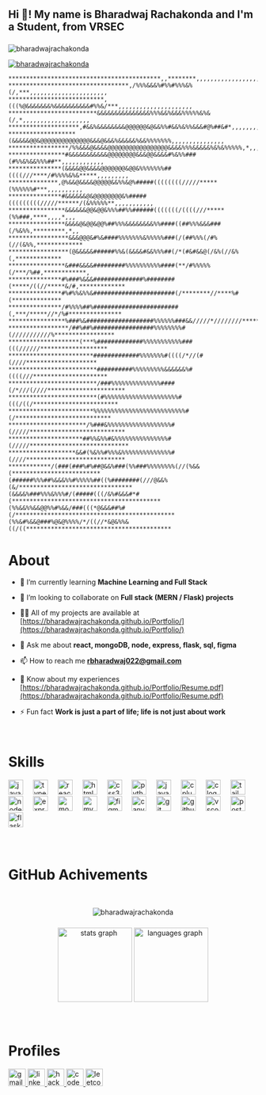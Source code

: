 <h2 align="left">Hi 👋! My name is Bharadwaj Rachakonda and I'm a Student, from VRSEC</h2>

###



<p align="left"> <img src="https://komarev.com/ghpvc/?username=bharadwajrachakonda&label=Profile%20views&color=0e75b6&style=flat" alt="bharadwajrachakonda" /> </p>

<p align="left"> <a href="https://github.com/ryo-ma/github-profile-trophy"><img src="https://github-profile-trophy.vercel.app/?username=bharadwajrachakonda" alt="bharadwajrachakonda" /></a> </p>


```
*******************************************,,********,,,,,,,,,,,,,,,,,,,,,,,,,,, 
**********************************,/%%%&&&%#%%#%%%&%(/,***,,,,,,,,,,,,,,,,,,,,,, 
***************************,(((%@&&&&&&&%&&&&&&&&&&#%%&/***,,,,,,,,,,,,,,,,,,,,, 
*************************&&&&&&&&&&&&&&&%%%&&%&&&%%%%%&%&(/,*,,,,,,,,,,,,,,,,,,, 
********************,#&&%&&&&&&&&@@@@@@&@&&%%#&&%&%%&&&#@%##&#*,,,,,,,,,,,,,,,,, 
*******************(&&&&&@@&@@@@@@@@@@@@@@&&&@&&&%&&&&&%&&%%%%%%%,,,,,,,,,,,,,,, 
*****************/%%&&&@&&&&@@@@@@@@@@@@@@@@@&&&&%%%&&&&&%&%&%%%%%,*,,,,,,,,,,,, 
****************#&&&&&&&&&&&@@@@@@@@&&&@@&&&&#%&%%###(#%%&%&&%%%##**,,,,,,,,,,,, 
***************(&&&&@@&&&&@@@@@@@&@@&%%%%%%%##((((///****/#%%%%&%&*****,,,,,,,,, 
**************,@%&&@&&&&@@@@@&&%%&@%#####((((((((/////*****(%%%%%%#***,,,,,,,,,, 
***************#&&&&&&@&@@@@@@@@&%#####(((((((((/////******/(&%%%%%**,,,,,,,,,,, 
****************&&&&&&@@&@@&%%%##%%######(((((((/((((///*****(%%###,****,,,,*,,, 
****************&&&&@&@@&@@%##%%%&&&&&&&&%%####((##%%%&&&###(/%&%%,*********,*,, 
*****************&&&@@@&#%&####%%%%%%%&%%%%%###(/(##%%%(/#%(//(&%%,************* 
*****************(@&&&&&######%%&(&&&&#&&%%%##(/*(#&#&&@(/&%(//&%(,************* 
****************&###&&&&#########%%%%%%%%%%####(**/#%%%%%(/***/%##,************, 
***************#%###%&&&##############%########(*****/((//*****&/#,************* 
***************#%#%%&%%&#######################(/********//****%#(************** 
***************/#%%%%##%########################(,***/*****//*/%#*************** 
****************%###%&###################%%%%%%###&&/////*////////************** 
*****************/##%##%#################%%%%%%%%#(///////////%***************** 
********************(***%#############%%%%%%%%%%%###(((//////******************* 
************************#############%%%%%%%#((((/*//(#(////******************** 
*************************##########%%%%%%%%%&&&&&&%#((((///********************* 
*************************/###%%%%%%%%%%%%%%####(/*///(////********************** 
*************************(#%%%%%%%%%%%%%%%%%%%%%#(((/((/************************ 
************************%%%%%%%%%%%%%%%%%%%%%%%%%%#(/*************************** 
**********************/%###&%%%%%%%%%%%%%%%%%%#(/////*************************** 
*********************##%%&%%#&%%%%%%%%%%%%%%%#(/////**************************** 
*******************&&#(%&%%#%%%&%%%%%%%%%%%%%%#(////**************************** 
************/(###(###%#%##@&&%###(%%###%%%%%%%%(//(%&&(************************* 
(######%%%##%&&&%%#%%%%%##((%########(///@&&%(&/******************************** 
(&&&&%###%%%&%%%#/(#####(((/&%#&&&#*#(****************************************** 
(%%&&%%&&@@%%#%&&/###(((*@&&&##%#(/********************************************* 
(%%&#%&&@###%@&@%%%%/*/((//*&@&%%&((/((*****************************************

```

# About

- 🌱 I’m currently learning **Machine Learning and Full Stack**

- 👯 I’m looking to collaborate on **Full stack (MERN / Flask) projects**

- 👨‍💻 All of my projects are available at [https://bharadwajrachakonda.github.io/Portfolio/](https://bharadwajrachakonda.github.io/Portfolio/)

- 💬 Ask me about **react, mongoDB, node, express, flask, sql, figma**

- 📫 How to reach me **rbharadwaj022@gmail.com**

- 📄 Know about my experiences [https://bharadwajrachakonda.github.io/Portfolio/Resume.pdf](https://bharadwajrachakonda.github.io/Portfolio/Resume.pdf)

- ⚡ Fun fact **Work is just a part of life; life is not just about work**

</br>

###

# Skills

<div align="left">
  <img src="https://skillicons.dev/icons?i=js" height="30" alt="javascript logo"  />
  <img width="12" />
  <img src="https://skillicons.dev/icons?i=ts" height="30" alt="typescript logo"  />
  <img width="12" />
  <img src="https://skillicons.dev/icons?i=react" height="30" alt="react logo"  />
  <img width="12" />
  <img src="https://cdn.jsdelivr.net/gh/devicons/devicon/icons/html5/html5-original.svg" height="30" alt="html5 logo"  />
  <img width="12" />
  <img src="https://cdn.jsdelivr.net/gh/devicons/devicon/icons/css3/css3-original.svg" height="30" alt="css3 logo"  />
  <img width="12" />
  <img src="https://skillicons.dev/icons?i=py" height="30" alt="python logo"  />
  <img width="12" />
  <img src="https://skillicons.dev/icons?i=java" height="30" alt="java logo"  />
  <img width="12" />
  <img src="https://skillicons.dev/icons?i=cpp" height="30" alt="cplusplus logo"  />
  <img width="12" />
  <img src="https://skillicons.dev/icons?i=c" height="30" alt="c logo"  />
  <img width="12" />
  <img src="https://skillicons.dev/icons?i=tailwind" height="30" alt="tailwindcss logo"  />
  <img width="12" />
  <img src="https://skillicons.dev/icons?i=nodejs" height="30" alt="nodejs logo"  />
  <img width="12" />
  <img src="https://skillicons.dev/icons?i=express" height="30" alt="express logo"  />
  <img width="12" />
  <img src="https://skillicons.dev/icons?i=mongodb" height="30" alt="mongodb logo"  />
  <img width="12" />
  <img src="https://skillicons.dev/icons?i=mysql" height="30" alt="mysql logo"  />
  <img width="12" />
  <img src="https://skillicons.dev/icons?i=figma" height="30" alt="figma logo"  />
  <img width="12" />
  <img src="https://cdn.simpleicons.org/canva/00C4CC" height="30" alt="canva logo"  />
  <img width="12" />
  <img src="https://skillicons.dev/icons?i=git" height="30" alt="git logo"  />
  <img width="12" />
  <img src="https://skillicons.dev/icons?i=github" height="30" alt="github logo"  />
  <img width="12" />
  <img src="https://skillicons.dev/icons?i=vscode" height="30" alt="vscode logo"  />
  <img width="12" />
  <img src="https://skillicons.dev/icons?i=postman" height="30" alt="postman logo"  />
  <img width="12" />
  <img src="https://skillicons.dev/icons?i=flask" height="30" alt="flask logo"  />
</div>

###

</br>

# GitHub Achivements

</br>

<p align="center"><img align="center" src="https://github-readme-streak-stats.herokuapp.com/?user=bharadwajrachakonda&" alt="bharadwajrachakonda" /></p>

###

<div align="center">
  <img src="https://github-readme-stats.vercel.app/api?username=bharadwajrachakonda&hide_title=false&hide_rank=false&show_icons=true&include_all_commits=true&count_private=true&disable_animations=false&theme=dracula&locale=en&hide_border=false" height="150" alt="stats graph"  />
  <img src="https://github-readme-stats.vercel.app/api/top-langs?username=bharadwajrachakonda&locale=en&hide_title=false&layout=compact&card_width=320&langs_count=5&theme=dracula&hide_border=false" height="150" alt="languages graph"  />
</div>

###

</br>

# Profiles

<div align="left">
  <a href="mailto:rbharadwaj022@gmail.com" target="_blank">
    <img src="https://img.shields.io/static/v1?message=Gmail&logo=gmail&label=&color=D14836&logoColor=white&labelColor=&style=for-the-badge" height="35" alt="gmail logo"  />
  </a>
  <a href="https://www.linkedin.com/in/bharadwaj-rachakonda-b36658258/" target="_blank">
    <img src="https://img.shields.io/static/v1?message=LinkedIn&logo=linkedin&label=&color=0077B5&logoColor=white&labelColor=&style=for-the-badge" height="35" alt="linkedin logo"  />
  </a>
  <a href="https://www.hackerrank.com/profile/rbharadwaj022" target="_blank">
    <img src="https://img.shields.io/static/v1?message=HackerRank&logo=hackerrank&label=&color=2EC866&logoColor=white&labelColor=&style=for-the-badge" height="35" alt="hackerrank logo"  />
  </a>
  <a href="https://bharadwajrachakonda.github.io/Portfolio/" target="_blank">
    <img src="https://img.shields.io/static/v1?message=Portfolio&logo=codepen&label=&color=000000&logoColor=white&labelColor=&style=for-the-badge" height="35" alt="codepen logo"  />
  </a>
  <a href="https://leetcode.com/u/BharadwajRachakonda/" target="_blank">
    <img src="https://img.shields.io/static/v1?message=LeetCode&logo=leetcode&label=&color=FFA116&logoColor=white&labelColor=&style=for-the-badge" height="35" alt="leetcode logo"  />
</a>
</div>

###

</br>
